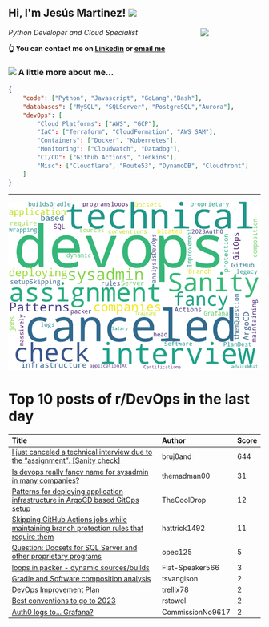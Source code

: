 <!--
**jmartinezl/jmartinezl** is a ✨ _special_ ✨ repository because its `README.md` (this file) appears on your GitHub profile.

Here are some ideas to get you started:

- 🔭 I’m currently working on ...
- 🌱 I’m currently learning ...
- 👯 I’m looking to collaborate on ...
- 🤔 I’m looking for help with ...
- 💬 Ask me about ...
- 📫 How to reach me: ...
- 😄 Pronouns: ...
- ⚡ Fun fact: ...
-->

<h2>Hi, I'm Jesús Martinez! <img src="https://media.giphy.com/media/WUlplcMpOCEmTGBtBW/giphy.gif" width="30"> </h2>
<img align='right' src="https://media.giphy.com/media/NytMLKyiaIh6VH9SPm/giphy.gif" width="120">
<p><em>Python Developer and Cloud Specialist
</em></p>

**👆 You can contact me on [Linkedin](https://www.linkedin.com/in/jes%C3%BAs-martinez-2b7b10104/) or [email me](mailto:jesus.mtz.lorenzo@gmail.com)**

### <img src="https://media.giphy.com/media/VgCDAzcKvsR6OM0uWg/giphy.gif" width="50"> A little more about me...  

```json
{
    "code": ["Python", "Javascript", "GoLang","Bash"],
    "databases": ["MySQL", "SQLServer", "PostgreSQL","Aurora"],
    "devOps": [
        "Cloud Platforms": ["AWS", "GCP"],
        "IaC": ["Terraform", "CloudFormation", "AWS SAM"],
        "Containers": ["Docker", "Kubernetes"],
        "Monitoring": ["Cloudwatch", "Datadog"],
        "CI/CD": ["Github Actions", "Jenkins"],
        "Misc": ["Cloudflare", "Route53", "DynamoDB", "Cloudfront"]
    ]
}
```
---

![Wordcloud](./cloud.png)

# Top 10 posts of r/DevOps in the last day

| Title | Author | Score |
|:---|:---|:---|
| [I just canceled a technical interview due to the “assignment”. [Sanity check]](https://www.reddit.com/r/devops/comments/y0gows/i_just_canceled_a_technical_interview_due_to_the/) | bruj0and | 644 |
| [Is devops really fancy name for sysadmin in many companies?](https://www.reddit.com/r/devops/comments/y14d3z/is_devops_really_fancy_name_for_sysadmin_in_many/) | themadman00 | 31 |
| [Patterns for deploying application infrastructure in ArgoCD based GitOps setup](https://www.reddit.com/r/devops/comments/y0glfi/patterns_for_deploying_application_infrastructure/) | TheCoolDrop | 12 |
| [Skipping GitHub Actions jobs while maintaining branch protection rules that require them](https://www.reddit.com/r/devops/comments/y0ku2a/skipping_github_actions_jobs_while_maintaining/) | hattrick1492 | 11 |
| [Question: Docsets for SQL Server and other proprietary programs](https://www.reddit.com/r/devops/comments/y15faz/question_docsets_for_sql_server_and_other/) | opec125 | 5 |
| [loops in packer - dynamic sources/builds](https://www.reddit.com/r/devops/comments/y0swq2/loops_in_packer_dynamic_sourcesbuilds/) | Flat-Speaker566 | 3 |
| [Gradle and Software composition analysis](https://www.reddit.com/r/devops/comments/y0n45s/gradle_and_software_composition_analysis/) | tsvangison | 2 |
| [DevOps Improvement Plan](https://www.reddit.com/r/devops/comments/y1610c/devops_improvement_plan/) | trellix78 | 2 |
| [Best conventions to go to 2023](https://www.reddit.com/r/devops/comments/y0nxgs/best_conventions_to_go_to_2023/) | rstowel | 2 |
| [Auth0 logs to... Grafana?](https://www.reddit.com/r/devops/comments/y15ggj/auth0_logs_to_grafana/) | CommissionNo9617 | 2 |
